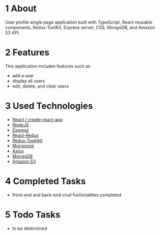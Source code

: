 # 1 About

User profile single page application built with TypeScript, React reusable components, Redux-ToolKit, Express server, CSS, MongoDB, and Amazon S3 API

# 2 Features

This application includes features such as

- add a user
- display all users
- edit, delete, and clear users

# 3 Used Technologies

- [React / create-react-app](https://github.com/facebook/create-react-app)
- [NodeJS](https://github.com/nodejs/node)
- [Express](https://github.com/expressjs)
- [React-Redux](https://github.com/reduxjs/react-redux)
- [Redux-Tooklkit](https://github.com/reduxjs/redux-toolkit)
- [Mongoose](https://github.com/Automattic/mongoose)
- [Axios](https://github.com/axios/axios)
- [MongoDB](https://www.mongodb.com)
- [Amazon S3](https://aws.amazon.com/s3/)

# 4 Completed Tasks

- front-end and back-end crud fuctionalities completed

# 5 Todo Tasks

- to be determined
